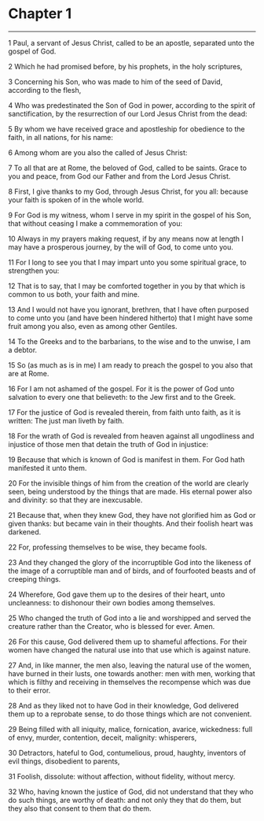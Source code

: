 # Chapter 1

***

1 Paul, a servant of Jesus Christ, called to be an apostle, separated unto the gospel of God.

2 Which he had promised before, by his prophets, in the holy scriptures,

3 Concerning his Son, who was made to him of the seed of David, according to the flesh,

4 Who was predestinated the Son of God in power, according to the spirit of sanctification, by the resurrection of our Lord Jesus Christ from the dead:

5 By whom we have received grace and apostleship for obedience to the faith, in all nations, for his name:

6 Among whom are you also the called of Jesus Christ:

7 To all that are at Rome, the beloved of God, called to be saints. Grace to you and peace, from God our Father and from the Lord Jesus Christ.

8 First, I give thanks to my God, through Jesus Christ, for you all: because your faith is spoken of in the whole world.

9 For God is my witness, whom I serve in my spirit in the gospel of his Son, that without ceasing I make a commemoration of you:

10 Always in my prayers making request, if by any means now at length I may have a prosperous journey, by the will of God, to come unto you.

11 For I long to see you that I may impart unto you some spiritual grace, to strengthen you:

12 That is to say, that I may be comforted together in you by that which is common to us both, your faith and mine.

13 And I would not have you ignorant, brethren, that I have often purposed to come unto you (and have been hindered hitherto) that I might have some fruit among you also, even as among other Gentiles.

14 To the Greeks and to the barbarians, to the wise and to the unwise, I am a debtor.

15 So (as much as is in me) I am ready to preach the gospel to you also that are at Rome.

16 For I am not ashamed of the gospel. For it is the power of God unto salvation to every one that believeth: to the Jew first and to the Greek.

17 For the justice of God is revealed therein, from faith unto faith, as it is written: The just man liveth by faith.

18 For the wrath of God is revealed from heaven against all ungodliness and injustice of those men that detain the truth of God in injustice:

19 Because that which is known of God is manifest in them. For God hath manifested it unto them.

20 For the invisible things of him from the creation of the world are clearly seen, being understood by the things that are made. His eternal power also and divinity: so that they are inexcusable.

21 Because that, when they knew God, they have not glorified him as God or given thanks: but became vain in their thoughts. And their foolish heart was darkened.

22 For, professing themselves to be wise, they became fools.

23 And they changed the glory of the incorruptible God into the likeness of the image of a corruptible man and of birds, and of fourfooted beasts and of creeping things.

24 Wherefore, God gave them up to the desires of their heart, unto uncleanness: to dishonour their own bodies among themselves.

25 Who changed the truth of God into a lie and worshipped and served the creature rather than the Creator, who is blessed for ever. Amen.

26 For this cause, God delivered them up to shameful affections. For their women have changed the natural use into that use which is against nature.

27 And, in like manner, the men also, leaving the natural use of the women, have burned in their lusts, one towards another: men with men, working that which is filthy and receiving in themselves the recompense which was due to their error.

28 And as they liked not to have God in their knowledge, God delivered them up to a reprobate sense, to do those things which are not convenient.

29 Being filled with all iniquity, malice, fornication, avarice, wickedness: full of envy, murder, contention, deceit, malignity: whisperers,

30 Detractors, hateful to God, contumelious, proud, haughty, inventors of evil things, disobedient to parents,

31 Foolish, dissolute: without affection, without fidelity, without mercy.

32 Who, having known the justice of God, did not understand that they who do such things, are worthy of death: and not only they that do them, but they also that consent to them that do them.

